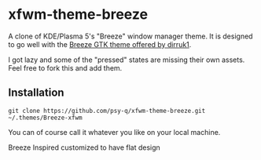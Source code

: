# xfwm-theme-breeze
A clone of KDE/Plasma 5's "Breeze" window manager theme. It is designed to go well with the [Breeze GTK theme offered by dirruk1](https://github.com/dirruk1/gnome-breeze).

I got lazy and some of the "pressed" states are missing their own assets. Feel free to fork this and add them.

## Installation

    git clone https://github.com/psy-q/xfwm-theme-breeze.git ~/.themes/Breeze-xfwm

You can of course call it whatever you like on your local machine.

Breeze Inspired customized to have flat design
